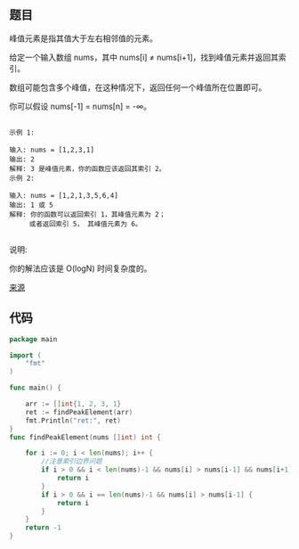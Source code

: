 ## 题目
峰值元素是指其值大于左右相邻值的元素。

给定一个输入数组 nums，其中 nums[i] ≠ nums[i+1]，找到峰值元素并返回其索引。

数组可能包含多个峰值，在这种情况下，返回任何一个峰值所在位置即可。

你可以假设 nums[-1] = nums[n] = -∞。
~~~

示例 1:

输入: nums = [1,2,3,1]
输出: 2
解释: 3 是峰值元素，你的函数应该返回其索引 2。
示例 2:

输入: nums = [1,2,1,3,5,6,4]
输出: 1 或 5 
解释: 你的函数可以返回索引 1，其峰值元素为 2；
     或者返回索引 5， 其峰值元素为 6。
     
 ~~~
 
说明:

你的解法应该是 O(logN) 时间复杂度的。

[来源](https://leetcode-cn.com/problems/find-peak-element/)

## 代码

~~~go
package main

import (
	"fmt"
)

func main() {

	arr := []int{1, 2, 3, 1}
	ret := findPeakElement(arr)
	fmt.Println("ret:", ret)
}
func findPeakElement(nums []int) int {

	for i := 0; i < len(nums); i++ {
		//注意索引边界问题
		if i > 0 && i < len(nums)-1 && nums[i] > nums[i-1] && nums[i+1] < nums[i] {
			return i
		}
		if i > 0 && i == len(nums)-1 && nums[i] > nums[i-1] {
			return i
		}
	}
	return -1
}

~~~
